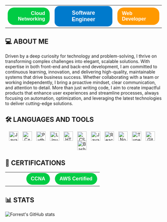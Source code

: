 <table width="100%" style="border-collapse: collapse; border: none;">
  <tr>
    <td align="right" style="width: 30%;">
      <a href="#" style="
        display: inline-block;
        padding: 10px 15px;
        background: #00cc44;
        color: white;
        text-decoration: none;
        border-radius: 20px;
        font-weight: bold;
        font-family: Arial, sans-serif;">
        Cloud Networking
      </a>
    </td>
    <td align="center" style="width: 40%;">
      <a href="#" style="
        display: inline-block;
        padding: 12px 20px;
        background: #007acc;
        color: white;
        text-decoration: none;
        border-radius: 15px;
        font-weight: bold;
        font-family: Arial, sans-serif;
        font-size: 1.1em;">
        Software Engineer
      </a>
    </td>
    <td align="left" style="width: 30%;">
      <a href="#" style="
        display: inline-block;
        padding: 10px 15px;
        background: #ff9900;
        color: white;
        text-decoration: none;
        border-radius: 20px;
        font-weight: bold;
        font-family: Arial, sans-serif;">
        Web Developer
      </a>
    </td>
  </tr>
</table>

## 💻 ABOUT ME

<p>
Driven by a deep curiosity for technology and problem-solving, I thrive on transforming complex challenges into elegant, scalable solutions. With expertise in both front-end and back-end development, I am committed to continuous learning, innovation, and delivering high-quality, maintainable systems that drive business success. Whether collaborating with a team or working independently, I bring a proactive mindset, clear communication, and attention to detail. More than just writing code, I aim to create impactful products that enhance user experiences and streamline processes, always focusing on automation, optimization, and leveraging the latest technologies to deliver cutting-edge solutions.
</p>

## 🛠️ LANGUAGES AND TOOLS
<p align="center">
    <img align="center" alt="Java" width="30px" style="padding-right:10px;" src="https://cdn.jsdelivr.net/gh/devicons/devicon/icons/java/java-original.svg" title="Java"/>
    <img align="center" alt="C++" width="30px" style="padding-right:10px;" src="https://cdn.jsdelivr.net/gh/devicons/devicon/icons/cplusplus/cplusplus-line.svg" title="C++" />
    <img align="center" alt="Python" width="30px" style="padding-right:10px;" src="https://cdn.jsdelivr.net/gh/devicons/devicon/icons/python/python-plain.svg" title="Python" />
    <img align="center" alt="Linux" width="30px" style="padding-right:10px;" src="https://cdn.jsdelivr.net/gh/devicons/devicon/icons/linux/linux-original.svg" title="Linux"/>
    <img align="center" alt="HTML" width="30px" style="padding-right:10px;" src="https://cdn.jsdelivr.net/gh/devicons/devicon/icons/html5/html5-plain.svg" title="HTML" />
    <img align="center" alt="CSS" width="30px" style="padding-right:10px;" src="https://cdn.jsdelivr.net/gh/devicons/devicon/icons/css3/css3-plain.svg" title="CSS" />
    <img align="center" alt="JavaScript" width="30px" style="padding-right:10px;" src="https://cdn.jsdelivr.net/gh/devicons/devicon/icons/javascript/javascript-plain.svg" title="JavaScript" />
    <img align="center" alt="React" width="30px" style="padding-right:10px;" src="https://cdn.jsdelivr.net/gh/devicons/devicon/icons/react/react-original.svg" title="React" />
    <img align="center" alt="NodeJS" width="30px" style="padding-right:10px;" src="https://cdn.jsdelivr.net/gh/devicons/devicon/icons/nodejs/nodejs-original.svg" title="NodeJS" />
    <img align="center" alt="TypeScript" width="30px" style="padding-right:10px;" src="https://cdn.jsdelivr.net/gh/devicons/devicon/icons/typescript/typescript-plain.svg" title="TypeScript" />
    <img align="center" alt="GitHub" width="30px" style="padding-right:10px;" src="https://cdn.jsdelivr.net/gh/devicons/devicon/icons/github/github-original.svg" title="GitHub" />
    <img align="center" alt="Bash" width="30px" style="padding-right:10px;" src="https://cdn.jsdelivr.net/gh/devicons/devicon/icons/bash/bash-original.svg" title="Bash" />
</p>


## 📝 CERTIFICATIONS

<table width="100%" style="border-collapse: collapse; border: none;">
  <tr>
    <td align="right" style="width: 50%;">
      <a href="#" style="
        display: inline-block;
        padding: 10px 15px;
        background:#00cc44;
        color: white;
        text-decoration: none;
        border-radius: 20px;
        font-weight: bold;
        font-family: Arial, sans-serif;">
        CCNA
      </a>
    </td>
    <td align="left" style="width: 50%;">
      <a href="#" style="
        display: inline-block;
        padding: 10px 15px;
        background:#00cc44;
        color: white;
        text-decoration: none;
        border-radius: 20px;
        font-weight: bold;
        font-family: Arial, sans-serif;">
        AWS Certified
      </a>
    </td>
  </tr>
</table>

## 📊 STATS
![Forrest's GitHub stats](https://github-readme-stats.vercel.app/api?username=tiago&oliveirans=true&theme=gruvbox)
